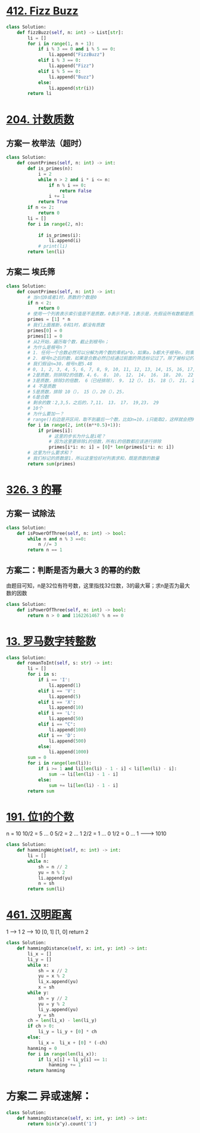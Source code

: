 # [412. Fizz Buzz](https://leetcode.cn/leetbook/read/top-interview-questions-easy/xngt85/)
```python
class Solution:
    def fizzBuzz(self, n: int) -> List[str]:
        li = []
        for i in range(1, n + 1):
            if i % 3 == 0 and i % 5 == 0:
                li.append("FizzBuzz")
            elif i % 3 == 0:
                li.append("Fizz")
            elif i % 5 == 0:
                li.append("Buzz")
            else:
                li.append(str(i))
        return li
```
# [204. 计数质数](https://leetcode.cn/problems/count-primes/description/)
## 方案一 枚举法（超时）
```python
class Solution:
    def countPrimes(self, n: int) -> int:
        def is_primes(n):
            i = 2
            while n > 2 and i * i <= n:
                if n % i == 0:
                    return False
                i += 1
            return True
        if n <= 2:
            return 0
        li = []
        for i in range(2, n):
            
            if is_primes(i):
                li.append(i)
            # print(li)
        return len(li)
```
## 方案二 埃氏筛
```python
class Solution:
    def countPrimes(self, n: int) -> int:
        # 当n位0或者1时，质数的个数是0
        if n < 2:
            return 0
        # 使用一个列表表示索引值是不是质数，0表示不是，1表示是，先假设所有数都是质数。
        primes = [1] * n
        # 我们上面推断，0和1时，都没有质数
        primes[0] = 0
        primes[1] = 0
        # 从2开始，遍历每个数，截止到根号n；
        # 为什么是根号n？
        # 1. 任何一个合数必然可以分解为两个数的乘机a*b，如果a，b都大于根号n，则乘机必然大于n；那么两个数中必然有一个数小于等于根号n；
        # 2. 根号n之后的数，如果是合数必然已经通过前面的筛选标记过了。除了被标记的剩下的数必然是质数；
        # 我们假设n=30，根号n是5.48
        # 0, 1, 2, 3, 4, 5, 6, 7, 8, 9, 10, 11, 12, 13, 14, 15, 16, 17, 18, 19, 20, 21, 22, 23, 24, 25, 26, 27, 28, 29
        # 2是质数，则排除2的倍数，4，6， 8， 10， 12， 14， 16， 18， 20， 22， 24， 26， 28；
        # 3是质数，排除3的倍数， 6（已经排除）， 9， 12（）， 15， 18（）， 21， 24（）， 27，
        # 4 不是质数
        # 5是质数，排除 10（）， 15（），20（），25，
        # 6是合数
        # 剩余的数：2,3,5，之后的，7,11， 13， 17， 19,23， 29
        # 10个
        # 为什么要加一？
        # range()右边是开区间，取不到最后一个数，比如n=10，i只能取2，这样就会把9作为质数
        for i in range(2, int((n**0.5)+1)):
            if primes[i]:
                # 这里的步长为什么是i呢？
                # 因为这里要排除i的倍数，所有i的倍数都应该进行排除
                primes[i*i: n: i] = [0]* len(primes[i*i: n: i])
        # 这里为什么要求和？
        # 我们标记的质数是1，所以这里恰好对列表求和，既是质数的数量
        return sum(primes)
```
# [326. 3 的幂](https://leetcode.cn/problems/power-of-three/description/)
## 方案一 试除法
```python
class Solution:
    def isPowerOfThree(self, n: int) -> bool:
        while n and n % 3 ==0:
            n //= 3
        return n == 1
```
## 方案二：判断是否为最大 3 的幂的约数
由题目可知，n是32位有符号数，这里指找32位数，3的最大幂；求n是否为最大数的因数
```python
class Solution:
    def isPowerOfThree(self, n: int) -> bool:
        return n > 0 and 1162261467 % n == 0
```
# [13. 罗马数字转整数](https://leetcode.cn/problems/roman-to-integer/description/)
```python
class Solution:
    def romanToInt(self, s: str) -> int:
        li = []
        for i in s:
            if i == 'I':
                li.append(1)
            elif i == 'V':
                li.append(5)
            elif i == 'X':
                li.append(10)
            elif i == 'L':
                li.append(50)
            elif i == "C":
                li.append(100)
            elif i == 'D':
                li.append(500)
            else:
                li.append(1000)
        sum = 0
        for i in range(len(li)):
            if i >= 1 and li[len(li) - 1 - i] < li[len(li) - i]:
                sum -= li[len(li) - 1 - i]
            else:
                sum += li[len(li) - 1 - i]
        return sum 
```
# [191. 位1的个数](https://leetcode.cn/problems/number-of-1-bits/description/)
n = 10
10/2 = 5 ... 0
5/2 = 2 ... 1
2/2 = 1 ... 0
1/2 = 0 ... 1
---> 1010
```python
class Solution:
    def hammingWeight(self, n: int) -> int:
        li = []
        while n:
            sh = n // 2
            yu = n % 2
            li.append(yu)
            n = sh
        return sum(li)
```
# [461. 汉明距离](https://leetcode.cn/problems/hamming-distance/)
1 --> 1
2 --> 10
[0, 1]
[1, 0]
return 2
```python
class Solution:
    def hammingDistance(self, x: int, y: int) -> int:
        li_x = []
        li_y = []
        while x:
            sh = x // 2
            yu = x % 2
            li_x.append(yu)
            x = sh
        while y:
            sh = y // 2
            yu = y % 2
            li_y.append(yu)
            y = sh
        ch = len(li_x) - len(li_y)
        if ch > 0:
            li_y = li_y + [0] * ch
        else:
            li_x =  li_x + [0] * (-ch)
        hanming = 0
        for i in range(len(li_x)):
            if li_x[i] + li_y[i] == 1:
                hanming += 1
        return hanming
```
# 方案二 异或速解：
```python
class Solution:
    def hammingDistance(self, x: int, y: int) -> int:
        return bin(x^y).count('1')
```
